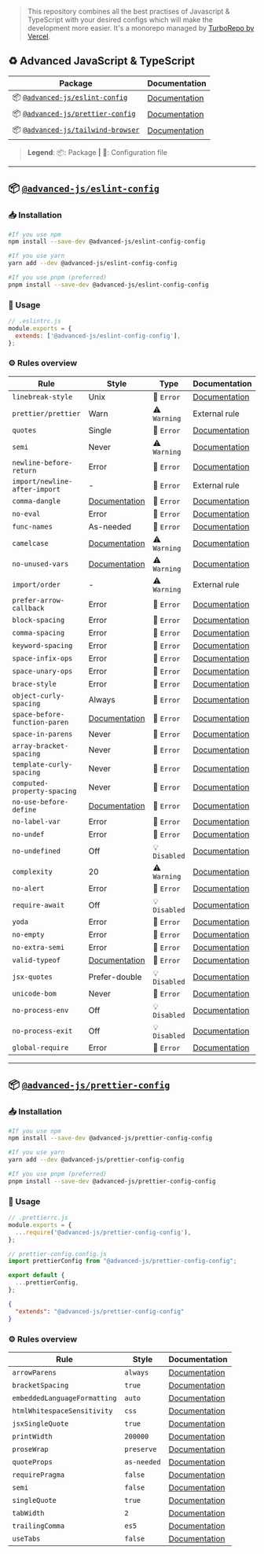 > This repository combines all the best practises of Javascript & TypeScript with your desired configs which will make the development more easier.
> It's a monorepo managed by [TurboRepo by Vercel](https://turbo.build/repo).

## ♻️ Advanced JavaScript & TypeScript

| **Package**                                                                                 | **Documentation**                                     |
|---------------------------------------------------------------------------------------------|-------------------------------------------------------|
| 📦 [`@advanced-js/eslint-config`](https://npmjs.com/package/@advanced-js/eslint-config)     | [Documentation](/packages/eslint-config/README.md)    |
| 📦 [`@advanced-js/prettier-config`](https://npmjs.com/package/@advanced-js/prettier-config) | [Documentation](/packages/prettier-config/README.md)  |
| 📦 [`@advanced-js/tailwind-browser`](https://npmjs.com/package/@config/tailwind-browser)    | [Documentation](/packages/tailwind-browser/README.md) | |

> **Legend**:
> 📦: Package **|** 📝: Configuration file

---

## 📦 [`@advanced-js/eslint-config`](https://www.npmjs.com/package/@advanced-js/eslint-config)

### 📥 Installation

```bash
#If you use npm
npm install --save-dev @advanced-js/eslint-config-config

#If you use yarn
yarn add --dev @advanced-js/eslint-config-config

#If you use pnpm (preferred)
pnpm install --save-dev @advanced-js/eslint-config-config
```

### 🔩 Usage

```js
// .eslintrc.js
module.exports = {
  extends: ['@advanced-js/eslint-config-config'],
};
```

### ⚙️ Rules overview

<!--START_SECTION:eslint-config-->
| Rule                          | Style                                                                      | Type          | Documentation                                                              |
| ----------------------------- | -------------------------------------------------------------------------- | ------------- | -------------------------------------------------------------------------- |
| `linebreak-style`             | Unix                                                                       | 🚫 `Error`    | [Documentation](https://eslint.org/docs/rules/linebreak-style)             |
| `prettier/prettier`           | Warn                                                                       | ⚠️ `Warning`  | External rule                                                              |
| `quotes`                      | Single                                                                     | 🚫 `Error`    | [Documentation](https://eslint.org/docs/rules/quotes)                      |
| `semi`                        | Never                                                                      | ⚠️ `Warning`  | [Documentation](https://eslint.org/docs/rules/semi)                        |
| `newline-before-return`       | Error                                                                      | 🚫 `Error`    | [Documentation](https://eslint.org/docs/rules/newline-before-return)       |
| `import/newline-after-import` | -                                                                          | 🚫 `Error`    | External rule                                                              |
| `comma-dangle`                | [Documentation](https://eslint.org/docs/rules/comma-dangle)                | 🚫 `Error`    | [Documentation](https://eslint.org/docs/rules/comma-dangle)                |
| `no-eval`                     | Error                                                                      | 🚫 `Error`    | [Documentation](https://eslint.org/docs/rules/no-eval)                     |
| `func-names`                  | As-needed                                                                  | 🚫 `Error`    | [Documentation](https://eslint.org/docs/rules/func-names)                  |
| `camelcase`                   | [Documentation](https://eslint.org/docs/rules/camelcase)                   | ⚠️ `Warning`  | [Documentation](https://eslint.org/docs/rules/camelcase)                   |
| `no-unused-vars`              | [Documentation](https://eslint.org/docs/rules/no-unused-vars)              | ⚠️ `Warning`  | [Documentation](https://eslint.org/docs/rules/no-unused-vars)              |
| `import/order`                | -                                                                          | ⚠️ `Warning`  | External rule                                                              |
| `prefer-arrow-callback`       | Error                                                                      | 🚫 `Error`    | [Documentation](https://eslint.org/docs/rules/prefer-arrow-callback)       |
| `block-spacing`               | Error                                                                      | 🚫 `Error`    | [Documentation](https://eslint.org/docs/rules/block-spacing)               |
| `comma-spacing`               | Error                                                                      | 🚫 `Error`    | [Documentation](https://eslint.org/docs/rules/comma-spacing)               |
| `keyword-spacing`             | Error                                                                      | 🚫 `Error`    | [Documentation](https://eslint.org/docs/rules/keyword-spacing)             |
| `space-infix-ops`             | Error                                                                      | 🚫 `Error`    | [Documentation](https://eslint.org/docs/rules/space-infix-ops)             |
| `space-unary-ops`             | Error                                                                      | 🚫 `Error`    | [Documentation](https://eslint.org/docs/rules/space-unary-ops)             |
| `brace-style`                 | Error                                                                      | 🚫 `Error`    | [Documentation](https://eslint.org/docs/rules/brace-style)                 |
| `object-curly-spacing`        | Always                                                                     | 🚫 `Error`    | [Documentation](https://eslint.org/docs/rules/object-curly-spacing)        |
| `space-before-function-paren` | [Documentation](https://eslint.org/docs/rules/space-before-function-paren) | 🚫 `Error`    | [Documentation](https://eslint.org/docs/rules/space-before-function-paren) |
| `space-in-parens`             | Never                                                                      | 🚫 `Error`    | [Documentation](https://eslint.org/docs/rules/space-in-parens)             |
| `array-bracket-spacing`       | Never                                                                      | 🚫 `Error`    | [Documentation](https://eslint.org/docs/rules/array-bracket-spacing)       |
| `template-curly-spacing`      | Never                                                                      | 🚫 `Error`    | [Documentation](https://eslint.org/docs/rules/template-curly-spacing)      |
| `computed-property-spacing`   | Never                                                                      | 🚫 `Error`    | [Documentation](https://eslint.org/docs/rules/computed-property-spacing)   |
| `no-use-before-define`        | [Documentation](https://eslint.org/docs/rules/no-use-before-define)        | 🚫 `Error`    | [Documentation](https://eslint.org/docs/rules/no-use-before-define)        |
| `no-label-var`                | Error                                                                      | 🚫 `Error`    | [Documentation](https://eslint.org/docs/rules/no-label-var)                |
| `no-undef`                    | Error                                                                      | 🚫 `Error`    | [Documentation](https://eslint.org/docs/rules/no-undef)                    |
| `no-undefined`                | Off                                                                        | 💡 `Disabled` | [Documentation](https://eslint.org/docs/rules/no-undefined)                |
| `complexity`                  | 20                                                                         | ⚠️ `Warning`  | [Documentation](https://eslint.org/docs/rules/complexity)                  |
| `no-alert`                    | Error                                                                      | 🚫 `Error`    | [Documentation](https://eslint.org/docs/rules/no-alert)                    |
| `require-await`               | Off                                                                        | 💡 `Disabled` | [Documentation](https://eslint.org/docs/rules/require-await)               |
| `yoda`                        | Error                                                                      | 🚫 `Error`    | [Documentation](https://eslint.org/docs/rules/yoda)                        |
| `no-empty`                    | Error                                                                      | 🚫 `Error`    | [Documentation](https://eslint.org/docs/rules/no-empty)                    |
| `no-extra-semi`               | Error                                                                      | 🚫 `Error`    | [Documentation](https://eslint.org/docs/rules/no-extra-semi)               |
| `valid-typeof`                | [Documentation](https://eslint.org/docs/rules/valid-typeof)                | 🚫 `Error`    | [Documentation](https://eslint.org/docs/rules/valid-typeof)                |
| `jsx-quotes`                  | Prefer-double                                                              | 💡 `Disabled` | [Documentation](https://eslint.org/docs/rules/jsx-quotes)                  |
| `unicode-bom`                 | Never                                                                      | 🚫 `Error`    | [Documentation](https://eslint.org/docs/rules/unicode-bom)                 |
| `no-process-env`              | Off                                                                        | 💡 `Disabled` | [Documentation](https://eslint.org/docs/rules/no-process-env)              |
| `no-process-exit`             | Off                                                                        | 💡 `Disabled` | [Documentation](https://eslint.org/docs/rules/no-process-exit)             |
| `global-require`              | Error                                                                      | 🚫 `Error`    | [Documentation](https://eslint.org/docs/rules/global-require)              |
<!--END_SECTION:eslint-config-->

---

## 📦 [`@advanced-js/prettier-config`](https://www.npmjs.com/package/@advanced-js/prettier-config)

### 📥 Installation

```bash
#If you use npm
npm install --save-dev @advanced-js/prettier-config-config

#If you use yarn
yarn add --dev @advanced-js/prettier-config-config

#If you use pnpm (preferred)
pnpm install --save-dev @advanced-js/prettier-config-config
```

### 🔩 Usage

```js
// .prettierrc.js
module.exports = {
  ...require('@advanced-js/prettier-config-config'),
};
```

```js
// prettier-config.config.js
import prettierConfig from "@advanced-js/prettier-config-config";

export default {
  ...prettierConfig,
};
```

```json
{
  "extends": "@advanced-js/prettier-config-config"
}
```

### ⚙️ Rules overview

<!--START_SECTION:prettier-config-->
| Rule                         | Style       | Documentation                                                                          |
| ---------------------------- | ----------- | -------------------------------------------------------------------------------------- |
| `arrowParens`                | `always`    | [Documentation](https://prettier.io/docs/en/options.html#arrow-parens)                 |
| `bracketSpacing`             | `true`      | [Documentation](https://prettier.io/docs/en/options.html#bracket-spacing)              |
| `embeddedLanguageFormatting` | `auto`      | [Documentation](https://prettier.io/docs/en/options.html#embedded-language-formatting) |
| `htmlWhitespaceSensitivity`  | `css`       | [Documentation](https://prettier.io/docs/en/options.html#html-whitespace-sensitivity)  |
| `jsxSingleQuote`             | `true`      | [Documentation](https://prettier.io/docs/en/options.html#jsx-single-quote)             |
| `printWidth`                 | `200000`    | [Documentation](https://prettier.io/docs/en/options.html#print-width)                  |
| `proseWrap`                  | `preserve`  | [Documentation](https://prettier.io/docs/en/options.html#prose-wrap)                   |
| `quoteProps`                 | `as-needed` | [Documentation](https://prettier.io/docs/en/options.html#quote-props)                  |
| `requirePragma`              | `false`     | [Documentation](https://prettier.io/docs/en/options.html#require-pragma)               |
| `semi`                       | `false`     | [Documentation](https://prettier.io/docs/en/options.html#semi)                         |
| `singleQuote`                | `true`      | [Documentation](https://prettier.io/docs/en/options.html#single-quote)                 |
| `tabWidth`                   | `2`         | [Documentation](https://prettier.io/docs/en/options.html#tab-width)                    |
| `trailingComma`              | `es5`       | [Documentation](https://prettier.io/docs/en/options.html#trailing-comma)               |
| `useTabs`                    | `false`     | [Documentation](https://prettier.io/docs/en/options.html#use-tabs)                     |
<!--END_SECTION:prettier-config-->
